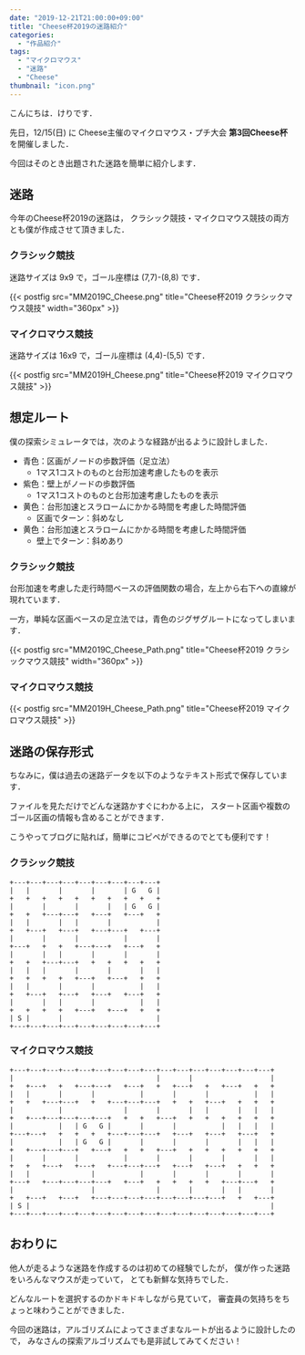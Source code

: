 ```yaml
---
date: "2019-12-21T21:00:00+09:00"
title: "Cheese杯2019の迷路紹介"
categories:
  - "作品紹介"
tags:
  - "マイクロマウス"
  - "迷路"
  - "Cheese"
thumbnail: "icon.png"
---
```


こんにちは．けりです．

先日，12/15(日) に
Cheese主催のマイクロマウス・プチ大会
**第3回Cheese杯** を開催しました．

今回はそのとき出題された迷路を簡単に紹介します．

<!--more-->

## 迷路

今年のCheese杯2019の迷路は，
クラシック競技・マイクロマウス競技の両方とも僕が作成させて頂きました．

### クラシック競技

迷路サイズは 9x9 で，ゴール座標は (7,7)-(8,8) です．

{{< postfig src="MM2019C_Cheese.png" title="Cheese杯2019 クラシックマウス競技" width="360px" >}}

### マイクロマウス競技

迷路サイズは 16x9 で，ゴール座標は (4,4)-(5,5) です．

{{< postfig src="MM2019H_Cheese.png" title="Cheese杯2019 マイクロマウス競技" >}}

## 想定ルート

僕の探索シミュレータでは，次のような経路が出るように設計しました．

- 青色：区画がノードの歩数評価（足立法）
  - 1マス1コストのものと台形加速考慮したものを表示
- 紫色：壁上がノードの歩数評価
  - 1マス1コストのものと台形加速考慮したものを表示
- 黄色：台形加速とスラロームにかかる時間を考慮した時間評価
  - 区画でターン：斜めなし
- 黄色：台形加速とスラロームにかかる時間を考慮した時間評価
  - 壁上でターン：斜めあり

### クラシック競技

台形加速を考慮した走行時間ベースの評価関数の場合，左上から右下への直線が現れています．

一方，単純な区画ベースの足立法では，青色のジグザグルートになってしまいます．

{{< postfig src="MM2019C_Cheese_Path.png" title="Cheese杯2019 クラシックマウス競技" width="360px" >}}

### マイクロマウス競技

{{< postfig src="MM2019H_Cheese_Path.png" title="Cheese杯2019 マイクロマウス競技" >}}

## 迷路の保存形式

ちなみに，僕は過去の迷路データを以下のようなテキスト形式で保存しています．

ファイルを見ただけでどんな迷路かすぐにわかる上に，
スタート区画や複数のゴール区画の情報も含めることができます．

こうやってブログに貼れば，簡単にコピペができるのでとても便利です！

### クラシック競技

```
+---+---+---+---+---+---+---+---+---+
|   |       |       |       | G   G |
+   +   +   +   +   +   +   +   +   +
|       |       |       |   | G   G |
+   +   +---+---+   +---+   +---+   +
|   |       |   |       |           |
+   +---+   +---+   +---+---+   +---+
|       |       |           |       |
+---+   +   +   +---+---+   +---+   +
|       |   |       |       |       |
+   +   +---+---+   +   +   +   +   +
|   |   |       |       |       |   |
+   +   +   +   +---+   +---+   +   +
|   |       |       |           |   |
+   +---+   +---+   +---+   +---+   +
|       |   |       |           |   |
+   +   +   +   +---+   +---+   +   +
| S |       |                       |
+---+---+---+---+---+---+---+---+---+
```

### マイクロマウス競技


```
+---+---+---+---+---+---+---+---+---+---+---+---+---+---+---+---+
|                                   |       |                   |
+   +---+   +   +---+---+   +---+   +   +---+   +   +---+   +   +
|   |       |       |           |       |       |           |   |
+   +   +---+---+   +   +---+---+---+   +   +   +---+   +   +   +
|           |               |       |       |   |       |   |   |
+   +---+---+---+---+---+   +   +   +---+   +   +   +   +   +   +
|           |   | G   G |       |       |           |   |   |   |
+---+---+   +   +   +   +---+---+---+   +---+   +---+   +---+   +
|           |   | G   G |       |       |       |       |   |   |
+   +---+---+---+   +---+   +   +   +---+   +   +   +   +   +   +
|       |       |           |       |       |       |       |   |
+   +   +---+   +---+   +---+---+---+   +---+   +---+   +   +   +
|   |               |           |       |       |       |       |
+---+   +---+---+---+---+   +---+   +   +   +   +   +---+---+   +
|                   |               |       |       |   |       |
+   +---+   +---+   +---+---+---+---+---+---+---+---+   +   +---+
| S |                                                           |
+---+---+---+---+---+---+---+---+---+---+---+---+---+---+---+---+
```

## おわりに

他人が走るような迷路を作成するのは初めての経験でしたが，
僕が作った迷路をいろんなマウスが走っていて，
とても新鮮な気持ちでした．

どんなルートを選択するのかドキドキしながら見ていて，
審査員の気持ちをちょっと味わうことができました．

今回の迷路は，アルゴリズムによってさまざまなルートが出るように設計したので，
みなさんの探索アルゴリズムでも是非試してみてください！
